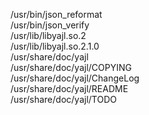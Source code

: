 /usr/bin/json\_reformat  
/usr/bin/json\_verify  
/usr/lib/libyajl.so.2  
/usr/lib/libyajl.so.2.1.0  
/usr/share/doc/yajl  
/usr/share/doc/yajl/COPYING  
/usr/share/doc/yajl/ChangeLog  
/usr/share/doc/yajl/README  
/usr/share/doc/yajl/TODO  
